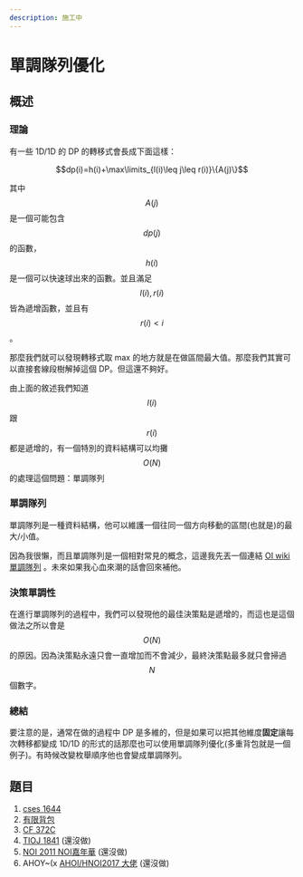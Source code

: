 ```yaml
---
description: 施工中
---
```


# 單調隊列優化

## 概述

### 理論

有一些 1D/1D 的 DP 的轉移式會長成下面這樣：

$$dp(i)=h(i)+\max\limits_{l(i)\leq j\leq r(i)}\{A(j)\}$$

其中$$A(j)$$是一個可能包含$$dp(j)$$的函數，$$h(i)$$是一個可以快速球出來的函數。並且滿足$$l(i),r(i)$$皆為遞增函數，並且有$$r(i)<i$$。

那麼我們就可以發現轉移式取 max 的地方就是在做區間最大值。那麼我們其實可以直接套線段樹解掉這個 DP。但這還不夠好。

由上面的敘述我們知道$$l(i)$$跟$$r(i)$$都是遞增的，有一個特別的資料結構可以均攤$$O(N)$$的處理這個問題：單調隊列

### 單調隊列

單調隊列是一種資料結構，他可以維護一個往同一個方向移動的區間\(也就是\)的最大/小值。

因為我很懶，而且單調隊列是一個相對常見的概念，這邊我先丟一個連結 [OI wiki 單調隊列](https://oi-wiki.org/ds/monotonous-queue/) 。未來如果我心血來潮的話會回來補他。

### 決策單調性

在進行單調隊列的過程中，我們可以發現他的最佳決策點是遞增的，而這也是這個做法之所以會是$$O(N)$$的原因。因為決策點永遠只會一直增加而不會減少，最終決策點最多就只會掃過$$N$$個數字。

### 總結

要注意的是，通常在做的過程中 DP 是多維的，但是如果可以把其他維度**固定**讓每次轉移都變成 1D/1D 的形式的話那麼也可以使用單調隊列優化\(多重背包就是一個例子\)。有時候改變枚舉順序他也會變成單調隊列。

#### 

## 題目

1. [cses 1644](https://cses.fi/problemset/task/1644)
2. [有限背包](https://tioj.ck.tp.edu.tw/problems/1407)
3. [CF 372C](https://codeforces.com/problemset/problem/372/C)
4. [TIOJ 1841](https://tioj.ck.tp.edu.tw/problems/1841/) \(還沒做\)
5. [NOI 2011 NOI嘉年華](https://www.luogu.com.cn/problem/P1973) \(還沒做\)
6. AHOY~\(x [AHOI/HNOI2017 大佬](https://www.luogu.com.cn/problem/P3724) \(還沒做\)

